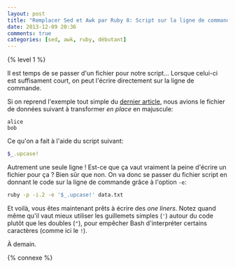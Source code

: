 ```yaml
---
layout: post
title: "Remplacer Sed et Awk par Ruby 8: Script sur la ligne de commande"
date: 2013-12-09 20:36
comments: true
categories: [sed, awk, ruby, débutant]
---
```


{% level 1 %}

Il est temps de se passer d'un fichier pour notre script… Lorsque celui-ci
est suffisament court, on peut l'écrire directement sur la ligne de
commande.

<!-- more -->

Si on reprend l'exemple tout simple du [dernier article](http://lkdjiin.github.io/blog/2013/12/08/remplacer-sed-et-awk-par-ruby-7-modifier-slash-sauvegarder-les-donnees/),
nous avions le fichier de données suivant à transformer *en place* en
majuscule:

``` raw data.txt
alice
bob
```

Ce qu'on a fait à l'aide du script suivant:

``` ruby test.rb
$_.upcase!
```

Autrement une seule ligne ! Est-ce que ça vaut vraiment la peine d'écrire
un fichier pour ça ? Bien sûr que non. On va donc se passer du fichier
script en donnant le code sur la ligne de commande grâce à l'option `-e`:

``` bash
ruby -p -i.2 -e '$_.upcase!' data.txt
```

Et voilà, vous êtes maintenant prêts à écrire des *one liners*. Notez
quand même qu'il vaut mieux utiliser les guillemets simples (`'`) autour
du code plutôt que les doubles (`"`), pour empêcher Bash d'interpréter
certains caractères (comme ici le `!`).

À demain.

{% connexe %}
